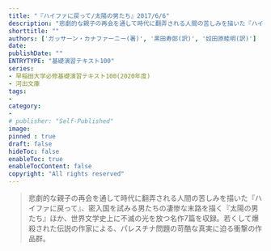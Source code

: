```yaml
---
title: "『ハイファに戻って/太陽の男たち』2017/6/6"
description: "悲劇的な親子の再会を通して時代に翻弄される人間の苦しみを描いた『ハイファに戻って』、密入国を試みる男たちの凄惨な末路を描く『太陽の男たち』ほか、世界文学史上に不滅の光を放つ名作7篇を収録。若くして爆殺された伝説の作家による、パレスチナ問題の苛酷な真実に迫る衝撃の作品群。"
shorttitle: ""
authors: ['ガッサーン・カナファーニー(著)', '黒田寿郎(訳)', '奴田原睦明(訳)']
date: 
publishDate: ""
ENTRYTYPE: "基礎演習テキスト100"
series:
- 早稲田大学必修基礎演習テキスト100(2020年度)
- 河出文庫
tags: 
- 
category: 
- 
# publisher: "Self-Published"
image: 
pinned : true
draft: false
hideToc: false
enableToc: true
enableTocContent: false
copyright: "All rights reserved"
---
```


>悲劇的な親子の再会を通して時代に翻弄される人間の苦しみを描いた『ハイファに戻って』、密入国を試みる男たちの凄惨な末路を描く『太陽の男たち』ほか、世界文学史上に不滅の光を放つ名作7篇を収録。若くして爆殺された伝説の作家による、パレスチナ問題の苛酷な真実に迫る衝撃の作品群。